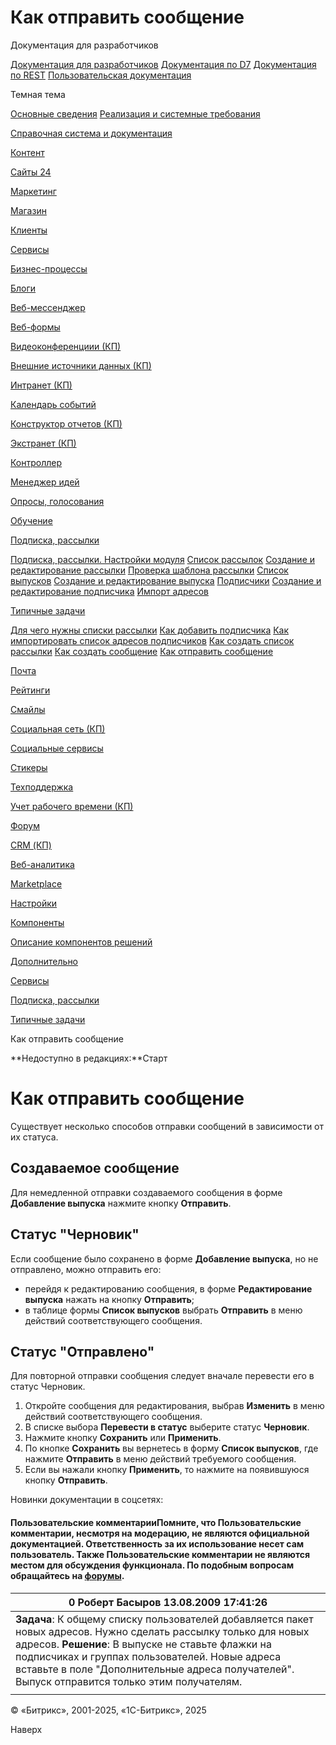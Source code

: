 # Как отправить сообщение

Документация для разработчиков

[Документация для разработчиков](https://dev.1c-bitrix.ru/api_help/)
[Документация по D7](https://dev.1c-bitrix.ru/api_d7/)
[Документация по REST](https://dev.1c-bitrix.ru/rest_help/)
[Пользовательская документация](https://dev.1c-bitrix.ru/user_help/)

Темная тема

[Основные сведения](/user_help/index.php)
[Реализация и системные требования](/user_help/reqintro.php)

[Справочная система и документация](/user_help/help/index.php)

[Контент](/user_help/content/index.php)

[Сайты 24](/user_help/sites24/index.php)

[Маркетинг](/user_help/marketing/index.php)

[Магазин](/user_help/store/index.php)

[Клиенты](/user_help/clients/index.php)

[Сервисы](/user_help/service/index.php)

[Бизнес-процессы](/user_help/service/bizproc/index.php)

[Блоги](/user_help/service/blogs/index.php)

[Веб-мессенджер](/user_help/service/im/index.php)

[Веб-формы](/user_help/service/form/index.php)

[Видеоконференциии (КП)](/user_help/service/video/index.php)

[Внешние источники данных (КП)](/user_help/service/xdi/index.php)

[Интранет (КП)](/user_help/service/intranet/index.php)

[Календарь событий](/user_help/service/event_calendar/index.php)

[Конструктор отчетов (КП)](/user_help/service/report/index.php)

[Экстранет (КП)](/user_help/service/extranet/index.php)

[Контроллер](/user_help/service/controller/index.php)

[Менеджер идей](/user_help/service/idea/index.php)

[Опросы, голосования](/user_help/service/vote/index.php)

[Обучение](/user_help/service/learning/index.php)

[Подписка, рассылки](/user_help/service/subscribe/index.php)

[Подписка, рассылки. Настройки модуля](/user_help/service/subscribe/settings.php)
[Список рассылок](/user_help/service/subscribe/rubric_admin.php)
[Создание и редактирование рассылки](/user_help/service/subscribe/rubric_edit.php)
[Проверка шаблона рассылки](/user_help/service/subscribe/template_test.php)
[Список выпусков](/user_help/service/subscribe/posting_admin.php)
[Создание и редактирование выпуска](/user_help/service/subscribe/posting_edit.php)
[Подписчики](/user_help/service/subscribe/subscr_admin.php)
[Создание и редактирование подписчика](/user_help/service/subscribe/subscr_edit.php)
[Импорт адресов](/user_help/service/subscribe/subscr_import.php)

[Типичные задачи](/user_help/service/subscribe/sample/index.php)

[Для чего нужны списки рассылки](/user_help/service/subscribe/sample/howto_why_newsletter_list.php)
[Как добавить подписчика](/user_help/service/subscribe/sample/howto_add_subscriber.php)
[Как импортировать список адресов подписчиков](/user_help/service/subscribe/sample/howto_import_subscriber_list.php)
[Как создать список рассылки](/user_help/service/subscribe/sample/howto_create_newsletter_list.php)
[Как создать сообщение](/user_help/service/subscribe/sample/howto_create_message.php)
[Как отправить сообщение](/user_help/service/subscribe/sample/howto_send_message.php)

[Почта](/user_help/service/mail/index.php)

[Рейтинги](/user_help/service/rating/index.php)

[Смайлы](/user_help/service/smile/index.php)

[Социальная сеть (КП)](/user_help/service/socialnetwork/index.php)

[Социальные сервисы](/user_help/service/socialservices/index.php)

[Стикеры](/user_help/service/stickers/index.php)

[Техподдержка](/user_help/service/support/index.php)

[Учет рабочего времени (КП)](/user_help/service/timeman/index.php)

[Форум](/user_help/service/forum/index.php)

[CRM (КП)](/user_help/service/crm/index.php)

[Веб-аналитика](/user_help/statistic/index.php)

[Marketplace](/user_help/marketplace/index.php)

[Настройки](/user_help/settings/index.php)

[Компоненты](/user_help/components/index.php)

[Описание компонентов решений](/user_help/description_decisions/index.php)

[Дополнительно](/user_help/additional/index.php)

[Сервисы](/user_help/service/index.php)

[Подписка, рассылки](/user_help/service/subscribe/index.php)

[Типичные задачи](/user_help/service/subscribe/sample/index.php)

Как отправить сообщение

**Недоступно в редакциях:**Старт

# Как отправить сообщение

Существует несколько способов отправки сообщений в зависимости от их статуса.

## Создаваемое сообщение

Для немедленной отправки создаваемого сообщения в форме **Добавление выпуска** нажмите кнопку **Отправить**.

## Статус "Черновик"

Если сообщение было сохранено в форме **Добавление выпуска**, но не отправлено, можно отправить его:

* перейдя к редактированию сообщения, в форме **Редактирование выпуска** нажать на кнопку **Отправить**;
* в таблице формы **Список выпусков** выбрать **Отправить** в меню действий соответствующего сообщения.

## Статус "Отправлено"

Для повторной отправки сообщения следует вначале перевести его в статус Черновик.

1. Откройте сообщения для редактирования, выбрав **Изменить** в меню действий соответствующего сообщения.
2. В списке выбора **Перевести в статус** выберите статус **Черновик**.
3. Нажмите кнопку **Сохранить** или **Применить**.
4. По кнопке **Сохранить** вы вернетесь в форму **Список выпусков**, где нажмите **Отправить** в меню действий требуемого сообщения.
5. Если вы нажали кнопку **Применить**, то нажмите на появившуюся кнопку **Отправить**.

Новинки документации в соцсетях:

#### Пользовательские комментарииПомните, что Пользовательские комментарии, несмотря на модерацию, не являются официальной документацией. Ответственность за их использование несет сам пользователь. Также Пользовательские комментарии не являются местом для обсуждения функционала. По подобным вопросам обращайтесь на [форумы](http://dev.1c-bitrix.ru/community/forums/group1/).

| 0  **Роберт Басыров** 13.08.2009 17:41:26 |
| --- |
| **Задача**: К общему списку пользователей добавляется пакет новых адресов. Нужно сделать рассылку только для новых адресов.  **Решение**: В выпуске не ставьте флажки на подписчиках и группах пользователей. Новые адреса вставьте в поле "Дополнительные адреса получателей". Выпуск отправится только этим получателям. |
|  |

© «Битрикс», 2001-2025, «1С-Битрикс», 2025

Наверх